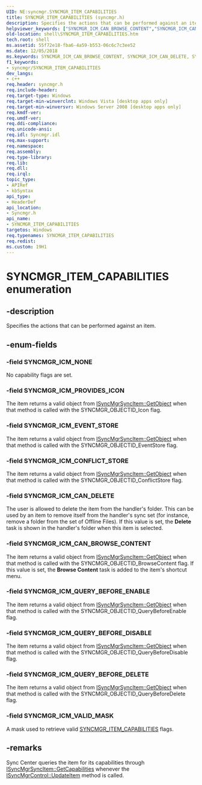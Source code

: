 ```yaml
---
UID: NE:syncmgr.SYNCMGR_ITEM_CAPABILITIES
title: SYNCMGR_ITEM_CAPABILITIES (syncmgr.h)
description: Specifies the actions that can be performed against an item.helpviewer_keywords: ["SYNCMGR_ICM_CAN_BROWSE_CONTENT","SYNCMGR_ICM_CAN_DELETE","SYNCMGR_ICM_CONFLICT_STORE","SYNCMGR_ICM_EVENT_STORE","SYNCMGR_ICM_NONE","SYNCMGR_ICM_PROVIDES_ICON","SYNCMGR_ICM_QUERY_BEFORE_DELETE","SYNCMGR_ICM_QUERY_BEFORE_DISABLE","SYNCMGR_ICM_QUERY_BEFORE_ENABLE","SYNCMGR_ICM_VALID_MASK","SYNCMGR_ITEM_CAPABILITIES","SYNCMGR_ITEM_CAPABILITIES enumeration [Windows Shell]","shell.SYNCMGR_ITEM_CAPABILITIES","shell_SYNCMGR_ITEM_CAPABILITIES","syncmgr/SYNCMGR_ICM_CAN_BROWSE_CONTENT","syncmgr/SYNCMGR_ICM_CAN_DELETE","syncmgr/SYNCMGR_ICM_CONFLICT_STORE","syncmgr/SYNCMGR_ICM_EVENT_STORE","syncmgr/SYNCMGR_ICM_NONE","syncmgr/SYNCMGR_ICM_PROVIDES_ICON","syncmgr/SYNCMGR_ICM_QUERY_BEFORE_DELETE","syncmgr/SYNCMGR_ICM_QUERY_BEFORE_DISABLE","syncmgr/SYNCMGR_ICM_QUERY_BEFORE_ENABLE","syncmgr/SYNCMGR_ICM_VALID_MASK","syncmgr/SYNCMGR_ITEM_CAPABILITIES"]
old-location: shell\SYNCMGR_ITEM_CAPABILITIES.htm
tech.root: shell
ms.assetid: 55f72e18-fba6-4a59-b553-06c6c7c3ee52
ms.date: 12/05/2018
ms.keywords: SYNCMGR_ICM_CAN_BROWSE_CONTENT, SYNCMGR_ICM_CAN_DELETE, SYNCMGR_ICM_CONFLICT_STORE, SYNCMGR_ICM_EVENT_STORE, SYNCMGR_ICM_NONE, SYNCMGR_ICM_PROVIDES_ICON, SYNCMGR_ICM_QUERY_BEFORE_DELETE, SYNCMGR_ICM_QUERY_BEFORE_DISABLE, SYNCMGR_ICM_QUERY_BEFORE_ENABLE, SYNCMGR_ICM_VALID_MASK, SYNCMGR_ITEM_CAPABILITIES, SYNCMGR_ITEM_CAPABILITIES enumeration [Windows Shell], shell.SYNCMGR_ITEM_CAPABILITIES, shell_SYNCMGR_ITEM_CAPABILITIES, syncmgr/SYNCMGR_ICM_CAN_BROWSE_CONTENT, syncmgr/SYNCMGR_ICM_CAN_DELETE, syncmgr/SYNCMGR_ICM_CONFLICT_STORE, syncmgr/SYNCMGR_ICM_EVENT_STORE, syncmgr/SYNCMGR_ICM_NONE, syncmgr/SYNCMGR_ICM_PROVIDES_ICON, syncmgr/SYNCMGR_ICM_QUERY_BEFORE_DELETE, syncmgr/SYNCMGR_ICM_QUERY_BEFORE_DISABLE, syncmgr/SYNCMGR_ICM_QUERY_BEFORE_ENABLE, syncmgr/SYNCMGR_ICM_VALID_MASK, syncmgr/SYNCMGR_ITEM_CAPABILITIES
f1_keywords:
- syncmgr/SYNCMGR_ITEM_CAPABILITIES
dev_langs:
- c++
req.header: syncmgr.h
req.include-header: 
req.target-type: Windows
req.target-min-winverclnt: Windows Vista [desktop apps only]
req.target-min-winversvr: Windows Server 2008 [desktop apps only]
req.kmdf-ver: 
req.umdf-ver: 
req.ddi-compliance: 
req.unicode-ansi: 
req.idl: Syncmgr.idl
req.max-support: 
req.namespace: 
req.assembly: 
req.type-library: 
req.lib: 
req.dll: 
req.irql: 
topic_type:
- APIRef
- kbSyntax
api_type:
- HeaderDef
api_location:
- Syncmgr.h
api_name:
- SYNCMGR_ITEM_CAPABILITIES
targetos: Windows
req.typenames: SYNCMGR_ITEM_CAPABILITIES
req.redist: 
ms.custom: 19H1
---
```


# SYNCMGR_ITEM_CAPABILITIES enumeration


## -description


Specifies the actions that can be performed against an item.


## -enum-fields




### -field SYNCMGR_ICM_NONE

No capability flags are set.


### -field SYNCMGR_ICM_PROVIDES_ICON

The item returns a valid object from <a href="https://docs.microsoft.com/windows/desktop/api/syncmgr/nf-syncmgr-isyncmgrsyncitem-getobject">ISyncMgrSyncItem::GetObject</a> when that method is called with the SYNCMGR_OBJECTID_Icon flag.


### -field SYNCMGR_ICM_EVENT_STORE

The item returns a valid object from <a href="https://docs.microsoft.com/windows/desktop/api/syncmgr/nf-syncmgr-isyncmgrsyncitem-getobject">ISyncMgrSyncItem::GetObject</a> when that method is called with the SYNCMGR_OBJECTID_EventStore flag.


### -field SYNCMGR_ICM_CONFLICT_STORE

The item returns a valid object from <a href="https://docs.microsoft.com/windows/desktop/api/syncmgr/nf-syncmgr-isyncmgrsyncitem-getobject">ISyncMgrSyncItem::GetObject</a> when that method is called with the SYNCMGR_OBJECTID_ConflictStore flag.


### -field SYNCMGR_ICM_CAN_DELETE

The user is allowed to delete the item from the handler's folder. This can be used by an item to remove itself from the handler's sync set (for instance, remove a folder from the set of Offline Files). If this value is set, the <b>Delete</b> task is shown in the handler's folder when this item is selected.


### -field SYNCMGR_ICM_CAN_BROWSE_CONTENT

The item returns a valid object from <a href="https://docs.microsoft.com/windows/desktop/api/syncmgr/nf-syncmgr-isyncmgrsyncitem-getobject">ISyncMgrSyncItem::GetObject</a> when that method is called with the SYNCMGR_OBJECTID_BrowseContent flag. If this value is set, the <b>Browse Content</b> task is added to the item's shortcut menu.


### -field SYNCMGR_ICM_QUERY_BEFORE_ENABLE

The item returns a valid object from <a href="https://docs.microsoft.com/windows/desktop/api/syncmgr/nf-syncmgr-isyncmgrsyncitem-getobject">ISyncMgrSyncItem::GetObject</a> when that method is called with the SYNCMGR_OBJECTID_QueryBeforeEnable flag.


### -field SYNCMGR_ICM_QUERY_BEFORE_DISABLE

The item returns a valid object from <a href="https://docs.microsoft.com/windows/desktop/api/syncmgr/nf-syncmgr-isyncmgrsyncitem-getobject">ISyncMgrSyncItem::GetObject</a> when that method is called with the SYNCMGR_OBJECTID_QueryBeforeDisable flag.


### -field SYNCMGR_ICM_QUERY_BEFORE_DELETE

The item returns a valid object from <a href="https://docs.microsoft.com/windows/desktop/api/syncmgr/nf-syncmgr-isyncmgrsyncitem-getobject">ISyncMgrSyncItem::GetObject</a> when that method is called with the SYNCMGR_OBJECTID_QueryBeforeDelete flag.


### -field SYNCMGR_ICM_VALID_MASK

A mask used to retrieve valid <a href="https://docs.microsoft.com/windows/desktop/api/syncmgr/ne-syncmgr-syncmgr_item_capabilities">SYNCMGR_ITEM_CAPABILITIES</a> flags.


## -remarks



Sync Center queries the item for its capabilities through <a href="https://docs.microsoft.com/windows/desktop/api/syncmgr/nf-syncmgr-isyncmgrsyncitem-getcapabilities">ISyncMgrSyncItem::GetCapabilities</a> whenever the <a href="https://docs.microsoft.com/windows/desktop/api/syncmgr/nf-syncmgr-isyncmgrcontrol-updateitem">ISyncMgrControl::UpdateItem</a> method is called.



